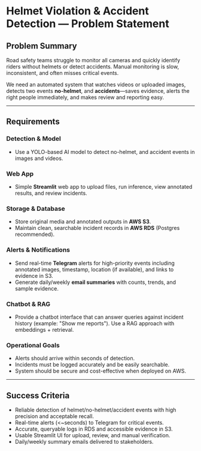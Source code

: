# Helmet Violation & Accident Detection — Problem Statement

## Problem Summary

Road safety teams struggle to monitor all cameras and quickly identify riders without helmets or detect accidents. Manual monitoring is slow, inconsistent, and often misses critical events.

We need an automated system that watches videos or uploaded images, detects two events **no-helmet**, and **accidents**—saves evidence, alerts the right people immediately, and makes review and reporting easy.

---

## Requirements

### Detection & Model

* Use a YOLO-based AI model to detect  no-helmet, and accident events in images and videos.

### Web App

* Simple **Streamlit** web app to upload files, run inference, view annotated results, and review incidents.

### Storage & Database

* Store original media and annotated outputs in **AWS S3**.
* Maintain clean, searchable incident records in **AWS RDS** (Postgres recommended).

### Alerts & Notifications

* Send real-time **Telegram** alerts for high-priority events including annotated images, timestamp, location (if available), and links to evidence in S3.
* Generate daily/weekly **email summaries** with counts, trends, and sample evidence.

### Chatbot & RAG

* Provide a chatbot interface that can answer queries against incident history (example: "Show me reports"). Use a RAG approach with embeddings + retrieval.

### Operational Goals

* Alerts should arrive within seconds of detection.
* Incidents must be logged accurately and be easily searchable.
* System should be secure and cost-effective when deployed on AWS.

---

## Success Criteria

* Reliable detection of helmet/no-helmet/accident events with high precision and acceptable recall.
* Real-time alerts (<\~seconds) to Telegram for critical events.
* Accurate, queryable logs in RDS and accessible evidence in S3.
* Usable Streamlit UI for upload, review, and manual verification.
* Daily/weekly summary emails delivered to stakeholders.




